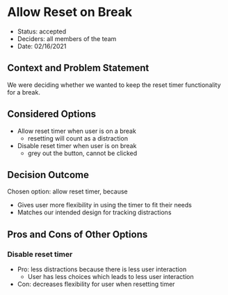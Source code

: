 # Allow Reset on Break

* Status: accepted
* Deciders: all members of the team
* Date: 02/16/2021

## Context and Problem Statement

We were deciding whether we wanted to keep the reset timer functionality for a break.

## Considered Options

* Allow reset timer when user is on a break
  - resetting will count as a distraction
* Disable reset timer when user is on break
  - grey out the button, cannot be clicked

## Decision Outcome

Chosen option: allow reset timer, because

* Gives user more flexibility in using the timer to fit their needs
* Matches our intended design for tracking distractions

## Pros and Cons of Other Options

### Disable reset timer

* Pro: less distractions because there is less user interaction
  - User has less choices which leads to less user interaction
* Con: decreases flexibility for user when resetting timer
